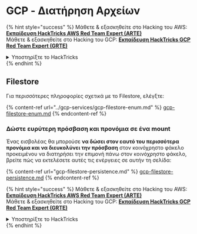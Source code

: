 # GCP - Διατήρηση Αρχείων

{% hint style="success" %}
Μάθετε & εξασκηθείτε στο Hacking του AWS:<img src="/.gitbook/assets/image.png" alt="" data-size="line">[**Εκπαίδευση HackTricks AWS Red Team Expert (ARTE)**](https://training.hacktricks.xyz/courses/arte)<img src="/.gitbook/assets/image.png" alt="" data-size="line">\
Μάθετε & εξασκηθείτε στο Hacking του GCP: <img src="/.gitbook/assets/image (2).png" alt="" data-size="line">[**Εκπαίδευση HackTricks GCP Red Team Expert (GRTE)**<img src="/.gitbook/assets/image (2).png" alt="" data-size="line">](https://training.hacktricks.xyz/courses/grte)

<details>

<summary>Υποστηρίξτε το HackTricks</summary>

* Ελέγξτε τα [**σχέδια συνδρομής**](https://github.com/sponsors/carlospolop)!
* **Εγγραφείτε** 💬 [**στην ομάδα Discord**](https://discord.gg/hRep4RUj7f) ή στην [**ομάδα telegram**](https://t.me/peass) ή **ακολουθήστε** μας στο **Twitter** 🐦 [**@hacktricks\_live**](https://twitter.com/hacktricks\_live)**.**
* **Μοιραστείτε κόλπα χάκερ κάνοντας υποβολή PRs** στα αποθετήρια του [**HackTricks**](https://github.com/carlospolop/hacktricks) και του [**HackTricks Cloud**](https://github.com/carlospolop/hacktricks-cloud).

</details>
{% endhint %}

## Filestore

Για περισσότερες πληροφορίες σχετικά με το Filestore, ελέγξτε:

{% content-ref url="../gcp-services/gcp-filestore-enum.md" %}
[gcp-filestore-enum.md](../gcp-services/gcp-filestore-enum.md)
{% endcontent-ref %}

### Δώστε ευρύτερη πρόσβαση και προνόμια σε ένα mount

Ένας εισβολέας θα μπορούσε **να δώσει στον εαυτό του περισσότερα προνόμια και να διευκολύνει την πρόσβαση** στον κοινόχρηστο φάκελο προκειμένου να διατηρήσει την επιμονή πάνω στον κοινόχρηστο φάκελο, βρείτε πώς να εκτελέσετε αυτές τις ενέργειες σε αυτήν τη σελίδα:

{% content-ref url="gcp-filestore-persistence.md" %}
[gcp-filestore-persistence.md](gcp-filestore-persistence.md)
{% endcontent-ref %}

{% hint style="success" %}
Μάθετε & εξασκηθείτε στο Hacking του AWS:<img src="/.gitbook/assets/image.png" alt="" data-size="line">[**Εκπαίδευση HackTricks AWS Red Team Expert (ARTE)**](https://training.hacktricks.xyz/courses/arte)<img src="/.gitbook/assets/image.png" alt="" data-size="line">\
Μάθετε & εξασκηθείτε στο Hacking του GCP: <img src="/.gitbook/assets/image (2).png" alt="" data-size="line">[**Εκπαίδευση HackTricks GCP Red Team Expert (GRTE)**<img src="/.gitbook/assets/image (2).png" alt="" data-size="line">](https://training.hacktricks.xyz/courses/grte)

<details>

<summary>Υποστηρίξτε το HackTricks</summary>

* Ελέγξτε τα [**σχέδια συνδρομής**](https://github.com/sponsors/carlospolop)!
* **Εγγραφείτε** 💬 [**στην ομάδα Discord**](https://discord.gg/hRep4RUj7f) ή στην [**ομάδα telegram**](https://t.me/peass) ή **ακολουθήστε** μας στο **Twitter** 🐦 [**@hacktricks\_live**](https://twitter.com/hacktricks\_live)**.**
* **Μοιραστείτε κόλπα χάκερ κάνοντας υποβολή PRs** στα αποθετήρια του [**HackTricks**](https://github.com/carlospolop/hacktricks) και του [**HackTricks Cloud**](https://github.com/carlospolop/hacktricks-cloud).

</details>
{% endhint %}
